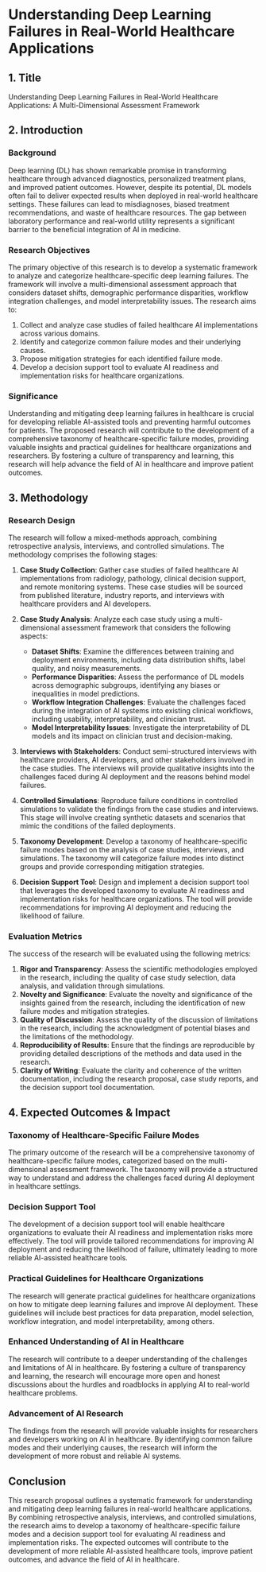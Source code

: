 # Understanding Deep Learning Failures in Real-World Healthcare Applications

## 1. Title

Understanding Deep Learning Failures in Real-World Healthcare Applications: A Multi-Dimensional Assessment Framework

## 2. Introduction

### Background

Deep learning (DL) has shown remarkable promise in transforming healthcare through advanced diagnostics, personalized treatment plans, and improved patient outcomes. However, despite its potential, DL models often fail to deliver expected results when deployed in real-world healthcare settings. These failures can lead to misdiagnoses, biased treatment recommendations, and waste of healthcare resources. The gap between laboratory performance and real-world utility represents a significant barrier to the beneficial integration of AI in medicine.

### Research Objectives

The primary objective of this research is to develop a systematic framework to analyze and categorize healthcare-specific deep learning failures. The framework will involve a multi-dimensional assessment approach that considers dataset shifts, demographic performance disparities, workflow integration challenges, and model interpretability issues. The research aims to:

1. Collect and analyze case studies of failed healthcare AI implementations across various domains.
2. Identify and categorize common failure modes and their underlying causes.
3. Propose mitigation strategies for each identified failure mode.
4. Develop a decision support tool to evaluate AI readiness and implementation risks for healthcare organizations.

### Significance

Understanding and mitigating deep learning failures in healthcare is crucial for developing reliable AI-assisted tools and preventing harmful outcomes for patients. The proposed research will contribute to the development of a comprehensive taxonomy of healthcare-specific failure modes, providing valuable insights and practical guidelines for healthcare organizations and researchers. By fostering a culture of transparency and learning, this research will help advance the field of AI in healthcare and improve patient outcomes.

## 3. Methodology

### Research Design

The research will follow a mixed-methods approach, combining retrospective analysis, interviews, and controlled simulations. The methodology comprises the following stages:

1. **Case Study Collection**: Gather case studies of failed healthcare AI implementations from radiology, pathology, clinical decision support, and remote monitoring systems. These case studies will be sourced from published literature, industry reports, and interviews with healthcare providers and AI developers.

2. **Case Study Analysis**: Analyze each case study using a multi-dimensional assessment framework that considers the following aspects:
   - **Dataset Shifts**: Examine the differences between training and deployment environments, including data distribution shifts, label quality, and noisy measurements.
   - **Performance Disparities**: Assess the performance of DL models across demographic subgroups, identifying any biases or inequalities in model predictions.
   - **Workflow Integration Challenges**: Evaluate the challenges faced during the integration of AI systems into existing clinical workflows, including usability, interpretability, and clinician trust.
   - **Model Interpretability Issues**: Investigate the interpretability of DL models and its impact on clinician trust and decision-making.

3. **Interviews with Stakeholders**: Conduct semi-structured interviews with healthcare providers, AI developers, and other stakeholders involved in the case studies. The interviews will provide qualitative insights into the challenges faced during AI deployment and the reasons behind model failures.

4. **Controlled Simulations**: Reproduce failure conditions in controlled simulations to validate the findings from the case studies and interviews. This stage will involve creating synthetic datasets and scenarios that mimic the conditions of the failed deployments.

5. **Taxonomy Development**: Develop a taxonomy of healthcare-specific failure modes based on the analysis of case studies, interviews, and simulations. The taxonomy will categorize failure modes into distinct groups and provide corresponding mitigation strategies.

6. **Decision Support Tool**: Design and implement a decision support tool that leverages the developed taxonomy to evaluate AI readiness and implementation risks for healthcare organizations. The tool will provide recommendations for improving AI deployment and reducing the likelihood of failure.

### Evaluation Metrics

The success of the research will be evaluated using the following metrics:

1. **Rigor and Transparency**: Assess the scientific methodologies employed in the research, including the quality of case study selection, data analysis, and validation through simulations.
2. **Novelty and Significance**: Evaluate the novelty and significance of the insights gained from the research, including the identification of new failure modes and mitigation strategies.
3. **Quality of Discussion**: Assess the quality of the discussion of limitations in the research, including the acknowledgment of potential biases and the limitations of the methodology.
4. **Reproducibility of Results**: Ensure that the findings are reproducible by providing detailed descriptions of the methods and data used in the research.
5. **Clarity of Writing**: Evaluate the clarity and coherence of the written documentation, including the research proposal, case study reports, and the decision support tool documentation.

## 4. Expected Outcomes & Impact

### Taxonomy of Healthcare-Specific Failure Modes

The primary outcome of the research will be a comprehensive taxonomy of healthcare-specific failure modes, categorized based on the multi-dimensional assessment framework. The taxonomy will provide a structured way to understand and address the challenges faced during AI deployment in healthcare settings.

### Decision Support Tool

The development of a decision support tool will enable healthcare organizations to evaluate their AI readiness and implementation risks more effectively. The tool will provide tailored recommendations for improving AI deployment and reducing the likelihood of failure, ultimately leading to more reliable AI-assisted healthcare tools.

### Practical Guidelines for Healthcare Organizations

The research will generate practical guidelines for healthcare organizations on how to mitigate deep learning failures and improve AI deployment. These guidelines will include best practices for data preparation, model selection, workflow integration, and model interpretability, among others.

### Enhanced Understanding of AI in Healthcare

The research will contribute to a deeper understanding of the challenges and limitations of AI in healthcare. By fostering a culture of transparency and learning, the research will encourage more open and honest discussions about the hurdles and roadblocks in applying AI to real-world healthcare problems.

### Advancement of AI Research

The findings from the research will provide valuable insights for researchers and developers working on AI in healthcare. By identifying common failure modes and their underlying causes, the research will inform the development of more robust and reliable AI systems.

## Conclusion

This research proposal outlines a systematic framework for understanding and mitigating deep learning failures in real-world healthcare applications. By combining retrospective analysis, interviews, and controlled simulations, the research aims to develop a taxonomy of healthcare-specific failure modes and a decision support tool for evaluating AI readiness and implementation risks. The expected outcomes will contribute to the development of more reliable AI-assisted healthcare tools, improve patient outcomes, and advance the field of AI in healthcare.